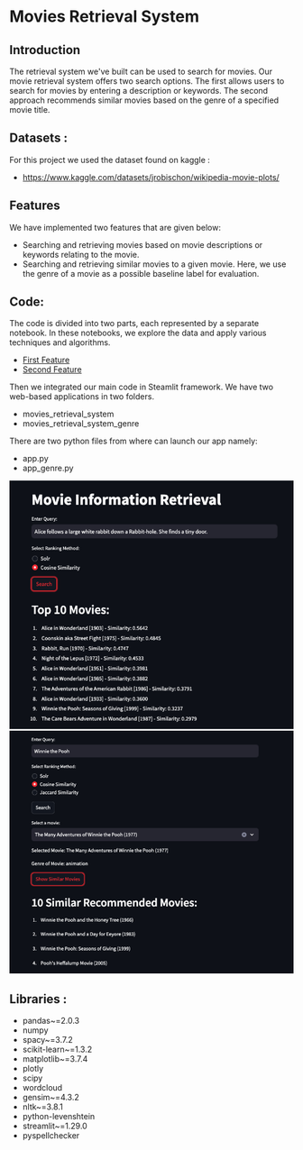 # Movies Retrieval System

## Introduction

The retrieval system we've built can be used to search for movies. Our movie retrieval system offers two search options. The first allows users to search for movies by entering a description or keywords. The second approach recommends similar movies based on the genre of a specified movie title.

## Datasets :
For this project we used the dataset found on kaggle :
- https://www.kaggle.com/datasets/jrobischon/wikipedia-movie-plots/

## Features

We have implemented two features that are given below:

- Searching and retrieving movies based on movie descriptions or keywords relating to the movie.
- Searching and retrieving similar movies to a given movie. Here, we use the genre of a movie as a possible baseline label for evaluation.

## Code:

The code is divided into two parts, each represented by a separate notebook. In these notebooks, we explore the data and apply various techniques and algorithms.

- [First Feature](https://github.com/AnnilaMunsaf/InformationRetrievalProject/blob/master/Movies_retrieval_system.ipynb)
- [Second Feature](https://github.com/AnnilaMunsaf/InformationRetrievalProject/blob/master/Movies_retrieval_system.ipynb)

Then we integrated our main code in Steamlit framework. We have two web-based applications in two folders. 

- movies_retrieval_system
- movies_retrieval_system_genre

There are two python files from where can launch our app namely:

- app.py
- app_genre.py

![ScreenShot](./cosine.png)
![ScreenShot](./winnieCosine2.png)

## Libraries :

- pandas~=2.0.3
- numpy
- spacy~=3.7.2
- scikit-learn~=1.3.2
- matplotlib~=3.7.4
- plotly
- scipy
- wordcloud
- gensim~=4.3.2
- nltk~=3.8.1
- python-levenshtein
- streamlit~=1.29.0
- pyspellchecker